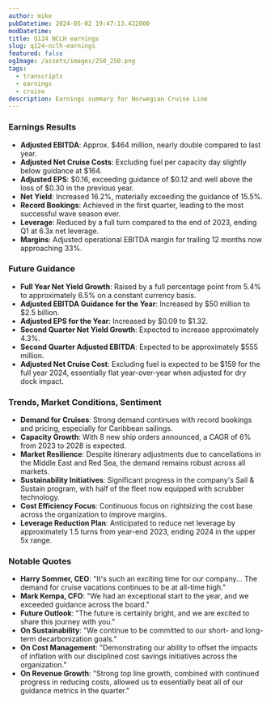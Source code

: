 ```yaml
---
author: mike
pubDatetime: 2024-05-02 19:47:13.422000
modDatetime: 
title: Q124 NCLH earnings
slug: q124-nclh-earnings
featured: false
ogImage: /assets/images/250_250.png
tags:
  - transcripts
  - earnings
  - cruise
description: Earnings summary for Norwegian Cruise Line
---
```

### Earnings Results
- **Adjusted EBITDA**: Approx. $464 million, nearly double compared to last year.
- **Adjusted Net Cruise Costs**: Excluding fuel per capacity day slightly below guidance at $164.
- **Adjusted EPS**: $0.16, exceeding guidance of $0.12 and well above the loss of $0.30 in the previous year.
- **Net Yield**: Increased 16.2%, materially exceeding the guidance of 15.5%.
- **Record Bookings**: Achieved in the first quarter, leading to the most successful wave season ever.
- **Leverage**: Reduced by a full turn compared to the end of 2023, ending Q1 at 6.3x net leverage.
- **Margins**: Adjusted operational EBITDA margin for trailing 12 months now approaching 33%.

### Future Guidance
- **Full Year Net Yield Growth**: Raised by a full percentage point from 5.4% to approximately 6.5% on a constant currency basis.
- **Adjusted EBITDA Guidance for the Year**: Increased by $50 million to $2.5 billion.
- **Adjusted EPS for the Year**: Increased by $0.09 to $1.32.
- **Second Quarter Net Yield Growth**: Expected to increase approximately 4.3%.
- **Second Quarter Adjusted EBITDA**: Expected to be approximately $555 million.
- **Adjusted Net Cruise Cost**: Excluding fuel is expected to be $159 for the full year 2024, essentially flat year-over-year when adjusted for dry dock impact.

### Trends, Market Conditions, Sentiment
- **Demand for Cruises**: Strong demand continues with record bookings and pricing, especially for Caribbean sailings.
- **Capacity Growth**: With 8 new ship orders announced, a CAGR of 6% from 2023 to 2028 is expected.
- **Market Resilience**: Despite itinerary adjustments due to cancellations in the Middle East and Red Sea, the demand remains robust across all markets.
- **Sustainability Initiatives**: Significant progress in the company's Sail & Sustain program, with half of the fleet now equipped with scrubber technology.
- **Cost Efficiency Focus**: Continuous focus on rightsizing the cost base across the organization to improve margins.
- **Leverage Reduction Plan**: Anticipated to reduce net leverage by approximately 1.5 turns from year-end 2023, ending 2024 in the upper 5x range.

### Notable Quotes
- **Harry Sommer, CEO**: "It's such an exciting time for our company... The demand for cruise vacations continues to be at all-time high."
- **Mark Kempa, CFO**: "We had an exceptional start to the year, and we exceeded guidance across the board."
- **Future Outlook**: "The future is certainly bright, and we are excited to share this journey with you."
- **On Sustainability**: "We continue to be committed to our short- and long-term decarbonization goals."
- **On Cost Management**: "Demonstrating our ability to offset the impacts of inflation with our disciplined cost savings initiatives across the organization."
- **On Revenue Growth**: "Strong top line growth, combined with continued progress in reducing costs, allowed us to essentially beat all of our guidance metrics in the quarter."
